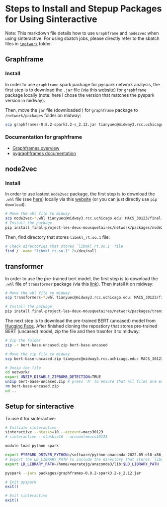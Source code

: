 # Steps to Install and Stepup Packages for Using Sinteractive
Note: This markdown file details how to use `Graphframe` and `node2vec` when using sinteractive. For using sbatch jobs, please directly refer to the sbatch files in [`\network`](\network) folder.

## Graphframe
### Install
In order to use `graphframe` spark package for pyspark network analysis, the first step is to download the `.jar` file (via this [website](https://spark-packages.org/package/graphframes/graphframes)) for `graphframe` package locally (note: here I chose the version that matches the pyspark version in midway).

Then, move the `jar` file (downloaded ) for `graphframe` package to `/network/packages` folder on midway:
```bash
scp graphframes-0.8.2-spark3.2-s_2.12.jar tianyuec@midway3.rcc.uchicago.edu:MACS_30123/final-project-les-deux-mousquetaires/network/packages
```
### Documentation for graphframe
- [Graphframes overview](https://graphframes.github.io/graphframes/docs/_site/index.html)
- [pygraphframes documentation](https://graphframes.github.io/graphframes/docs/_site/api/python/graphframes.html)

## node2vec
### Install
In order to use lastest `node2vec` package, the first step is to download the `.whl` file (see [here](final-project-les-deux-mousquetaires/network/node2vec-0.4.6-py3-none-any.whl)) locally via this [website](https://pypi.org/project/node2vec/#files) (or you can just directly use `pip download`).

```bash
# Move the whl file to midway
scp node2vec-*.whl tianyuec@midway3.rcc.uchicago.edu: MACS_30123/final-project-les-deux-mousquetaires/network/packages
# Install the package
pip install final-project-les-deux-mousquetaires/network/packages/node2vec-*.whl
```

Then, find directory that stores `libmkl_rt.so.1` file: 
```bash
# Check directories that stores `libmkl_rt.so.1` file
find / -name "libmkl_rt.so.1" 2>/dev/null
```

## transformer
In order to use the pre-trained bert model, the first step is to download the `.whl` file of `transformer` package (via this [link](https://pypi.org/project/transformers/#files)). Then install it on midway:
```bash
# Move the whl file to midway
scp transformers-*.whl tianyuec@midway3.rcc.uchicago.edu: MACS_30123/final-project-les-deux-mousquetaires/network/packages

# Install the package
pip install final-project-les-deux-mousquetaires/network/packages/transformers-*.whl
```

The next step is to download the pre-trained BERT (uncased) model from [Hugging Face](https://huggingface.co/google-bert/bert-base-uncased). After finished cloning the repostiory that stores pre-trained BERT (uncased) model, zip the file and then trasnfer it to midway:
```bash
# Zip the folder
zip -r bert-base-uncased.zip bert-base-uncased

# Move the zip file to midway
scp bert-base-uncased.zip tianyuec@midway3.rcc.uchicago.edu: MACS_30123/final-project-les-deux-mousquetaires/network

# Unzip the file
cd network/
export UNZIP_DISABLE_ZIPBOMB_DETECTION=TRUE
unzip bert-base-uncased.zip # press 'A' to ensure that all files are extracted and are okay with overwriting any duplicates
rm bert-base-uncased.zip
cd ..
```

## Setup for sinteractive
To use it for sinteractive:
```bash
# Initiate sinteractive
sinteractive --ntasks=10 --account=macs30123
# sinteractive --ntasks=16 --account=macs30123

module load python spark

export PYSPARK_DRIVER_PYTHON=/software/python-anaconda-2022.05-el8-x86_64/bin/python3
# Export the LD_LIBRARY_PATH to include the directory that stores `libmkl_rt.so.1` file
export LD_LIBRARY_PATH=/home/veeratejg/anaconda3/lib:$LD_LIBRARY_PATH

pyspark --jars packages/graphframes-0.8.2-spark3.2-s_2.12.jar

# Exit pyspark
exit()

# Exit sinteractive
exit()
```